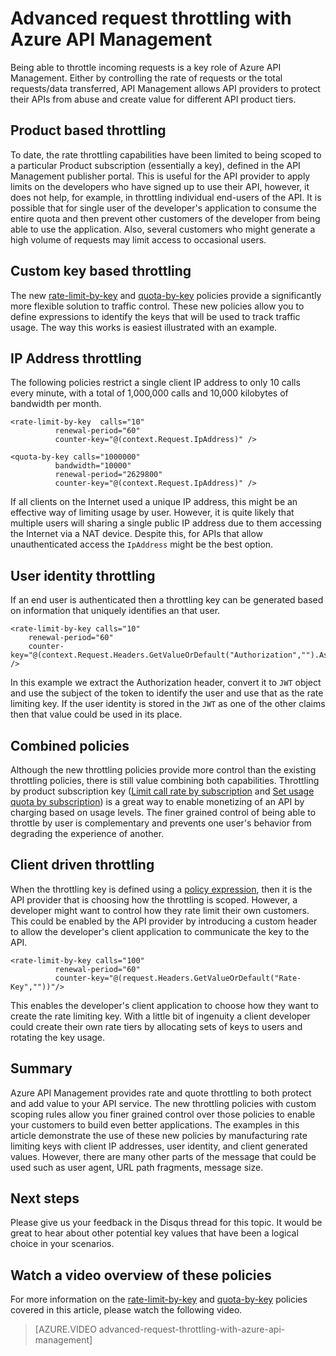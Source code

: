 <properties
	pageTitle="Advanced request throttling with Azure API Management"
	description="Learn how to create and apply flexible quota and rate limiting policies with Azure API Management."
	services="api-management"
	documentationCenter=""
	authors="darrelmiller"
	manager=""
	editor=""/>

<tags
	ms.service="api-management"
	ms.devlang="dotnet"
	ms.topic="article"
	ms.tgt_pltfrm="na"
	ms.workload="na"
	ms.date="05/25/2016"
	ms.author="v-darmi"/>


# Advanced request throttling with Azure API Management

Being able to throttle incoming requests is a key role of Azure API Management. Either by controlling the rate of requests or the total requests/data transferred, API Management allows API providers to protect their APIs from abuse and create value for different API product tiers.

## Product based throttling
To date, the rate throttling capabilities have been limited to being scoped to a particular Product subscription (essentially a key), defined in the API Management publisher portal. This is useful for the API provider to apply limits on the developers who have signed up to use their API, however, it does not help, for example, in throttling individual end-users of the API. It is possible that for single user of the developer's application to consume the entire quota and then prevent other customers of the developer from being able to use the application. Also, several customers who might generate a high volume of requests may limit access to occasional users.

## Custom key based throttling
The new [rate-limit-by-key](https://msdn.microsoft.com/library/azure/dn894078.aspx#LimitCallRateByKey) and [quota-by-key](https://msdn.microsoft.com/library/azure/dn894078.aspx#SetUsageQuotaByKey) policies provide a significantly more flexible solution to traffic control. These new policies allow you to define expressions to identify the keys that will be used to track traffic usage. The way this works is easiest illustrated with an example. 

## IP Address throttling
The following policies restrict a single client IP address to only 10 calls every minute, with a total of 1,000,000 calls and 10,000 kilobytes of bandwidth per month. 

    <rate-limit-by-key  calls="10"
              renewal-period="60"
              counter-key="@(context.Request.IpAddress)" />

    <quota-by-key calls="1000000"
              bandwidth="10000"
              renewal-period="2629800"
              counter-key="@(context.Request.IpAddress)" />

If all clients on the Internet used a unique IP address, this might be an effective way of limiting usage by user. However, it is quite likely that multiple users will sharing a single public IP address due to them accessing the Internet via a NAT device. Despite this, for APIs that allow unauthenticated access the `IpAddress` might be the best option.

## User identity throttling
If an end user is authenticated then a throttling key can be generated based on information that uniquely identifies an that user.

    <rate-limit-by-key calls="10"
        renewal-period="60"
        counter-key="@(context.Request.Headers.GetValueOrDefault("Authorization","").AsJwt()?.Subject)" />

In this example we extract the Authorization header, convert it to `JWT` object and use the subject of the token to identify the user and use that as the rate limiting key. If the user identity is stored in the `JWT` as one of the other claims then that value could be used in its place.

## Combined policies
Although the new throttling policies provide more control than the existing throttling policies, there is still value combining both capabilities. Throttling by product subscription key ([Limit call rate by subscription](https://msdn.microsoft.com/library/azure/dn894078.aspx#LimitCallRate) and [Set usage quota by subscription](https://msdn.microsoft.com/library/azure/dn894078.aspx#SetUsageQuota)) is a great way to enable monetizing of an API by charging based on usage levels. The finer grained control of being able to throttle by user is complementary and prevents one user's behavior from degrading the experience of another. 

## Client driven throttling
When the throttling key is defined using a [policy expression](https://msdn.microsoft.com/library/azure/dn910913.aspx), then it is the API provider that is choosing how the throttling is scoped. However, a developer might want to control how they rate limit their own customers. This could be enabled by the API provider by introducing a custom header to allow the developer's client application to communicate the key to the API.

    <rate-limit-by-key calls="100"
              renewal-period="60"
              counter-key="@(request.Headers.GetValueOrDefault("Rate-Key",""))"/>

This enables the developer's client application to choose how they want to create the rate limiting key. With a little bit of ingenuity a client developer could create their own rate tiers by allocating sets of keys to users and rotating the key usage.

## Summary
Azure API Management provides rate and quote throttling to both protect and add value to your API service. The new throttling policies with custom scoping rules allow you finer grained control over those policies to enable your customers to build even better applications. The examples in this article demonstrate the use of these new policies by manufacturing rate limiting keys with client IP addresses, user identity, and client generated values. However, there are many other parts of the message that could be used such as user agent, URL path fragments, message size.

## Next steps
Please give us your feedback in the Disqus thread for this topic. It would be great to hear about other potential key values that have been a logical choice in your scenarios.

## Watch a video overview of these policies
For more information on the [rate-limit-by-key](https://msdn.microsoft.com/library/azure/dn894078.aspx#LimitCallRateByKey) and [quota-by-key](https://msdn.microsoft.com/library/azure/dn894078.aspx#SetUsageQuotaByKey) policies covered in this article, please watch the following video.

> [AZURE.VIDEO advanced-request-throttling-with-azure-api-management]
